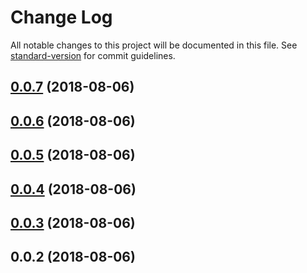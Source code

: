 # Change Log

All notable changes to this project will be documented in this file. See [standard-version](https://github.com/conventional-changelog/standard-version) for commit guidelines.

<a name="0.0.7"></a>
## [0.0.7](https://github.com/jaspercayne/MineboxxConsole/compare/v0.0.6...v0.0.7) (2018-08-06)



<a name="0.0.6"></a>
## [0.0.6](https://github.com/jaspercayne/MineboxxConsole/compare/v0.0.5...v0.0.6) (2018-08-06)



<a name="0.0.5"></a>
## [0.0.5](https://github.com/jaspercayne/MineboxxConsole/compare/v0.0.4...v0.0.5) (2018-08-06)



<a name="0.0.4"></a>
## [0.0.4](https://github.com/jaspercayne/MineboxxConsole/compare/v0.0.3...v0.0.4) (2018-08-06)



<a name="0.0.3"></a>
## [0.0.3](https://github.com/jaspercayne/MineboxxConsole/compare/v0.0.2...v0.0.3) (2018-08-06)



<a name="0.0.2"></a>
## 0.0.2 (2018-08-06)
